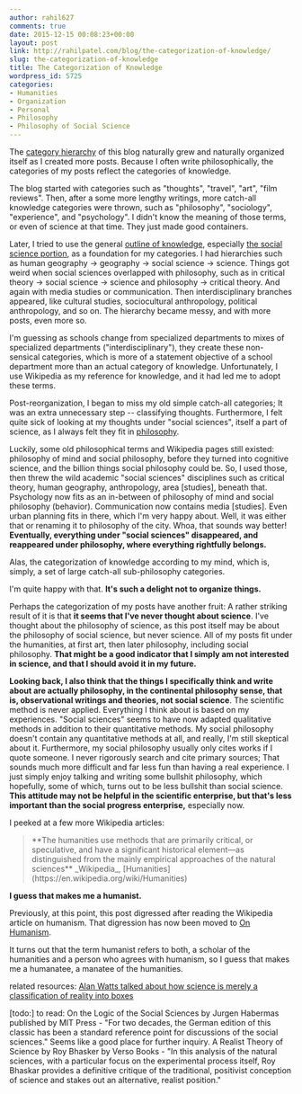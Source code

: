 ```yaml
---
author: rahil627
comments: true
date: 2015-12-15 00:08:23+00:00
layout: post
link: http://rahilpatel.com/blog/the-categorization-of-knowledge/
slug: the-categorization-of-knowledge
title: The Categorization of Knowledge
wordpress_id: 5725
categories:
- Humanities
- Organization
- Personal
- Philosophy
- Philosophy of Social Science
---
```


The [category hierarchy](http://www.rahilpatel.com/blog/archives) of this blog naturally grew and naturally organized itself as I created more posts. Because I often write philosophically, the categories of my posts reflect the categories of knowledge.

The blog started with categories such as "thoughts", "travel", "art", "film reviews". Then, after a some more lengthy writings, more catch-all knowledge categories were thrown, such as "philosophy", "sociology", "experience", and "psychology". I didn't know the meaning of those terms, or even of science at that time. They just made good containers.

Later, I tried to use the general [outline of knowledge](https://en.wikipedia.org/wiki/Outline_of_knowledge#Knowledge_of_humankind), especially [the social science portion](https://en.wikipedia.org/wiki/Outline_of_academic_disciplines#Social_sciences), as a foundation for my categories. I had hierarchies such as human geography -> geography -> social science -> science. Things got weird when social sciences overlapped with philosophy, such as in critical theory -> social science -> science and philosophy -> critical theory. And again with media studies or communication. Then interdisciplinary branches appeared, like cultural studies, sociocultural anthropology, political anthropology, and so on. The hierarchy became messy, and with more posts, even more so.

I'm guessing as schools change from specialized departments to mixes of specialized departments ("interdisciplinary"), they create these non-sensical categories, which is more of a statement objective of a school department more than an actual category of knowledge. Unfortunately, I use Wikipedia as my reference for knowledge, and it had led me to adopt these terms.

Post-reorganization, I began to miss my old simple catch-all categories; It was an extra unnecessary step -- classifying thoughts. Furthermore, I felt quite sick of looking at my thoughts under "social sciences", itself a part of science, as I always felt they fit in [philosophy](https://en.wikipedia.org/wiki/Outline_of_academic_disciplines#Philosophy).

Luckily, some old philosophical terms and Wikipedia pages still existed: philosophy of mind and social philosophy, before they turned into cognitive science, and the billion things social philosophy could be. So, I used those, then threw the wild academic "social sciences" disciplines such as critical theory, human geography, anthropology, area [studies], beneath that. Psychology now fits as an in-between of philosophy of mind and social philosophy (behavior). Communication now contains media [studies]. Even urban planning fits in there, which I'm very happy about. Well, it was either that or renaming it to philosophy of the city. Whoa, that sounds way better! **Eventually, everything under "social sciences" disappeared, and reappeared under philosophy, where everything rightfully belongs.**

Alas, the categorization of knowledge according to my mind, which is, simply, a set of large catch-all sub-philosophy categories.

I'm quite happy with that. **It's such a delight not to organize things.**

Perhaps the categorization of my posts have another fruit: A rather striking result of it is that **it seems that I've never thought about science**. I've thought about the philosophy of science, as this post itself may be about the philosophy of social science, but never science. All of my posts fit under the humanities, at first art, then later philosophy, including social philosophy. **That might be a good indicator that I simply am not interested in science, and that I should avoid it in my future.**

**Looking back, I also think that the things I specifically think and write about are actually philosophy, in the continental philosophy sense, that is, observational writings and theories, not social science**. The scientific method is never applied. Everything I think about is based on my experiences. "Social sciences" seems to have now adapted qualitative methods in addition to their quantitative methods. My social philosophy doesn't contain any quantitative methods at all, and really, I'm still skeptical about it. Furthermore, my social philosophy usually only cites works if I quote someone. I never rigorously search and cite primary sources; That sounds much more difficult and far less fun than having a real experience. I just simply enjoy talking and writing some bullshit philosophy, which hopefully, some of which, turns out to be less bullshit than social science. **This attitude may not be helpful in the scientific enterprise, but that's less important than the social progress enterprise,** especially now.

I peeked at a few more Wikipedia articles:



<blockquote>**The humanities use methods that are primarily critical, or speculative, and have a significant historical element—as distinguished from the mainly empirical approaches of the natural sciences**
_Wikipedia_, [Humanities](https://en.wikipedia.org/wiki/Humanities)</blockquote>



**I guess that makes me a humanist.**

Previously, at this point, this post digressed after reading the Wikipedia article on humanism. That digression has now been moved to [On Humanism](http://www.rahilpatel.com/blog/on-humanism).

It turns out that the term humanist refers to both, a scholar of the humanities and a person who agrees with humanism, so I guess that makes me a humanatee, a manatee of the humanities.


related resources:
[Alan Watts talked about how science is merely a classification of reality into boxes](https://www.youtube.com/watch?v=dzyDTV6EzUs)

[todo:]
to read:
On the Logic of the Social Sciences by Jurgen Habermas published by MIT Press - "For two decades, the German edition of this classic has been a standard reference point for discussions of the social sciences." Seems like a good place for further inquiry.
A Realist Theory of Science by Roy Bhasker by Verso Books - "In this analysis of the natural sciences, with a particular focus on the experimental process itself, Roy Bhaskar provides a definitive critique of the traditional, positivist conception of science and stakes out an alternative, realist position."
